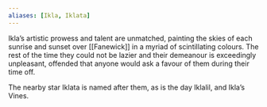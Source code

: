 ```yaml
---
aliases: [Ikla, Iklata]
---
```

Ikla’s artistic prowess and talent are unmatched, painting the skies of each sunrise and sunset over [[Fanewick]] in a myriad of scintillating colours. The rest of the time they could not be lazier and their demeanour is exceedingly unpleasant, offended that anyone would ask a favour of them during their time off.

 The nearby star Iklata is named after them, as is the day Iklalil, and Ikla’s Vines.

